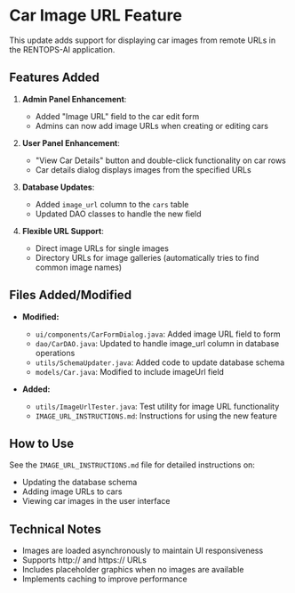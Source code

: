 # Car Image URL Feature

This update adds support for displaying car images from remote URLs in the RENTOPS-AI application.

## Features Added

1. **Admin Panel Enhancement**:
   - Added "Image URL" field to the car edit form
   - Admins can now add image URLs when creating or editing cars

2. **User Panel Enhancement**:
   - "View Car Details" button and double-click functionality on car rows
   - Car details dialog displays images from the specified URLs

3. **Database Updates**:
   - Added `image_url` column to the `cars` table
   - Updated DAO classes to handle the new field

4. **Flexible URL Support**:
   - Direct image URLs for single images
   - Directory URLs for image galleries (automatically tries to find common image names)

## Files Added/Modified

- **Modified:**
  - `ui/components/CarFormDialog.java`: Added image URL field to form
  - `dao/CarDAO.java`: Updated to handle image_url column in database operations
  - `utils/SchemaUpdater.java`: Added code to update database schema
  - `models/Car.java`: Modified to include imageUrl field

- **Added:**
  - `utils/ImageUrlTester.java`: Test utility for image URL functionality
  - `IMAGE_URL_INSTRUCTIONS.md`: Instructions for using the new feature

## How to Use

See the `IMAGE_URL_INSTRUCTIONS.md` file for detailed instructions on:
- Updating the database schema
- Adding image URLs to cars
- Viewing car images in the user interface

## Technical Notes

- Images are loaded asynchronously to maintain UI responsiveness
- Supports http:// and https:// URLs
- Includes placeholder graphics when no images are available
- Implements caching to improve performance